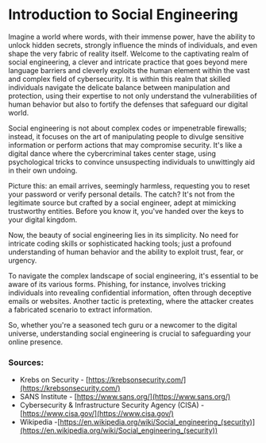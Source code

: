 # Introduction to Social Engineering

Imagine a world where words, with their immense power, have the ability to unlock hidden secrets, strongly influence the minds of individuals, and even shape the very fabric of reality itself. Welcome to the captivating realm of social engineering, a clever and intricate practice that goes beyond mere language barriers and cleverly exploits the human element within the vast and complex field of cybersecurity. It is within this realm that skilled individuals navigate the delicate balance between manipulation and protection, using their expertise to not only understand the vulnerabilities of human behavior but also to fortify the defenses that safeguard our digital world.

Social engineering is not about complex codes or impenetrable firewalls; instead, it focuses on the art of manipulating people to divulge sensitive information or perform actions that may compromise security. It's like a digital dance where the cybercriminal takes center stage, using psychological tricks to convince unsuspecting individuals to unwittingly aid in their own undoing.

Picture this: an email arrives, seemingly harmless, requesting you to reset your password or verify personal details. The catch? It's not from the legitimate source but crafted by a social engineer, adept at mimicking trustworthy entities. Before you know it, you've handed over the keys to your digital kingdom.

Now, the beauty of social engineering lies in its simplicity. No need for intricate coding skills or sophisticated hacking tools; just a profound understanding of human behavior and the ability to exploit trust, fear, or urgency.

To navigate the complex landscape of social engineering, it's essential to be aware of its various forms. Phishing, for instance, involves tricking individuals into revealing confidential information, often through deceptive emails or websites. Another tactic is pretexting, where the attacker creates a fabricated scenario to extract information.

So, whether you're a seasoned tech guru or a newcomer to the digital universe, understanding social engineering is crucial to safeguarding your online presence.

### Sources:

- Krebs on Security - [https://krebsonsecurity.com/](https://krebsonsecurity.com/)
- SANS Institute - [https://www.sans.org/](https://www.sans.org/)
- Cybersecurity & Infrastructure Security Agency (CISA) - [https://www.cisa.gov/](https://www.cisa.gov/)
- Wikipedia -[https://en.wikipedia.org/wiki/Social_engineering_(security)](https://en.wikipedia.org/wiki/Social_engineering_(security))